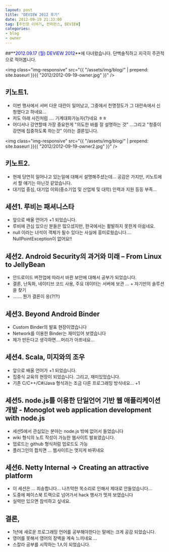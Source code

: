 ```yaml
---
layout: post
title: "DEVIEW 2012 후기"
date: 2012-09-19 21:33:00
tag: [주인장 이야기, 컨퍼런스, DEVIEW]
categories:
- blog
- owner
---
```


##**<font color="blue">2012.09.17 (월) DEVIEW 2012</font>**에 다녀왔습니다.
단백솔직하고 지극히 주관적으로 적어봅니다.

<!--more-->

<img class="img-responsive" src="{{ "/assets/img/blog/" | prepend: site.baseurl }}{{ "2012/2012-09-19-owner.jpg" }}" />

## 키노트1.
 - 이번 행사에서 서버 다운 대란이 일어났고, 그중에서 천명정도가 그 대란속에서 신청했다고 하네요...
 - 저도 아래 사진처럼 .... 기계대화가능자(?)네요 ㅎㅎ
 - 어디서나 강연할때 가장 중요한게 "의도한 바를 잘 설명하는 것"
    ...그리고 "청중이 강연에 집중하도록 하는것" 이라는 결론입니다.

<img class="img-responsive" src="{{ "/assets/img/blog/" | prepend: site.baseurl }}{{ "2012/2012-09-19-owner2.jpg" }}" />

## 키노트2.
 - 현재 당연히 일어나고 있는일에 대해서 설명해주셨는데... 공감은 가지만, 키노트에서 할 얘기는 아닌것 같았습니다.
 - 대기업 중심, 대기업 이외(중소기업 및 산업체 및 대학) 인력과 지원 등등 부족...

## 세션1. 루비는 패셔니스타
 - 앞으로 배울 언어가 +1 되었습니다.
 - 루비에 관심 있으신 분들은 많으셨지만, 한국에서는 활발하지 못한게 아쉽네요.
 - null 이라는 녀석이 객체가 될수 있다는 사실에 흥미로웠습니다.... NullPointException이 없어요!!

## 세션2. Android Security의 과거와 미래 – From Linux to JellyBean
 - 안드로이드 버전업에 따라서 바뀐 보안에 대해서 공부가 되었습니다.
 - 결론, 난독화, 네이티브 코드 사용, 주요 데이터는 서버에 보관 ... + 자기만의 솔루션을 찾기
 - ....... 뭔가 결론이 응(?!?!)

## 세션3. Beyond Android Binder
 - Custom Binder의 발표 현장이였습니다
 - Network를 이용한 Binder는 재미있어 보였습니다
 - 제가 만든다고 생각하면....머리가 아프네요...

## 세션4. Scala, 미지와의 조우
 - 앞으로 배울 언어가 +1 되었습니다.
 - 집중식 교육의 현장이 되었습니다. 그리고, 재미있었습니다.
 - 기존 C/C++/C#/Java 형식과는 조금 다른 프로그래밍 방식네요... +1

## 세션5. node.js를 이용한 단일언어 기반 웹 애플리케이션 개발 - Monoglot web application development with node.js
 - 세션5에서 관심있는 분야는 node.js 밖에 없어서 들었습니다
 - wiki 형식의 노트 작성이 가능한 웹사이트 발표였습니다.
 - 업로드는 github 형식처럼 업로드도 가능
 - 플러그인의 합치면 ... 웹사이트는 멋지게 바뀌네요

## 세션6. Netty Internal -> Creating an attractive platform
 - 이 세션은 ... 죄송합니다... 나즈막한 목소리로 인해서 제대로 안들었습니다...
 - 도중에 페이스북 트랙으로 넘어가서 hack 행사가 멋져 보였습니다
 - 실력만 있으면 참석하고 싶네요.

## 결론,
 - 1년에 새로운 프로그래밍 언어를 공부해야한다는 말에는 크게 공감 되었습니다.
 - 영어를 못해서 영어의 장벽을 계속 느끼네요 ...
 - 스칼라 공부를 시작하는 1人이 되었습니다.
